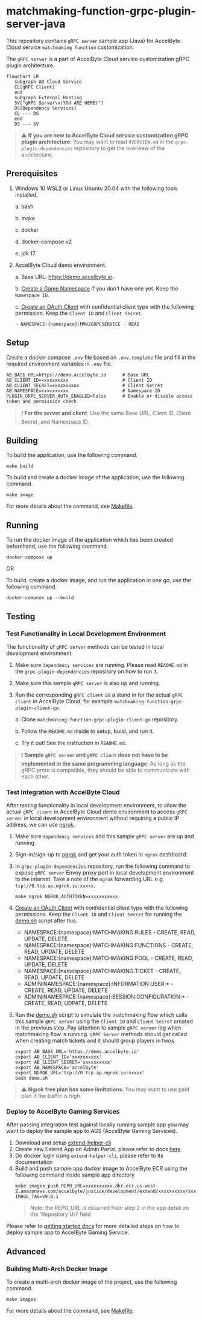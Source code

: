 # matchmaking-function-grpc-plugin-server-java

This repository contains `gRPC server` sample app (Java) for AccelByte Cloud service `matchmaking function` customization.

The `gRPC server` is a part of AccelByte Cloud service customization gRPC plugin architecture.

```mermaid
flowchart LR
   subgraph AB Cloud Service
   CL[gRPC Client]
   end
   subgraph External Hosting
   SV["gRPC Server\n(YOU ARE HERE)"]
   DS[Dependency Services]
   CL --- DS
   end
   DS --- SV
```

> :warning: **If you are new to AccelByte Cloud service customization gRPC plugin architecture**: You may want to read `OVERVIEW.md` in the `grpc-plugin-dependencies` repository to get the overview of the architecture.

## Prerequisites

1. Windows 10 WSL2 or Linux Ubuntu 20.04 with the following tools installed.

    a. bash

    b. make

    c. docker

    d. docker-compose v2

    e. jdk 17

2. AccelByte Cloud demo environment.

    a. Base URL: https://demo.accelbyte.io.

    b. [Create a Game Namespace](https://docs.accelbyte.io/esg/uam/namespaces.html#tutorials) if you don't have one yet. Keep the `Namespace ID`.

    c. [Create an OAuth Client](https://docs.accelbyte.io/guides/access/iam-client.html) with confidential client type with the following permission. Keep the `Client ID` and `Client Secret`.

       - NAMESPACE:{namespace}:MMV2GRPCSERVICE - READ

## Setup

Create a docker compose `.env` file based on `.env.template` file and fill in the required environment variables in `.env` file.

```
AB_BASE_URL=https://demo.accelbyte.io      # Base URL
AB_CLIENT_ID=xxxxxxxxxx                    # Client ID
AB_CLIENT_SECRET=xxxxxxxxxx                # Client Secret
AB_NAMESPACE=xxxxxxxxxx                    # Namespace ID
PLUGIN_GRPC_SERVER_AUTH_ENABLED=false      # Enable or disable access token and permission check
```

> :exclamation: **For the server and client**: Use the same Base URL, Client ID, Client Secret, and Namespace ID.

## Building

To build the application, use the following command.

```
make build
```

To build and create a docker image of the application, use the following command.

```
make image
```

For more details about the command, see [Makefile](Makefile).

## Running

To run the docker image of the application which has been created beforehand, use the following command.

```
docker-compose up
```

OR

To build, create a docker image, and run the application in one go, use the following command.

```
docker-compose up --build
```

## Testing

### Test Functionality in Local Development Environment

The functionality of `gRPC server` methods can be tested in local development environment.

1. Make sure `dependency services` are running. Please read `README.md` in the `grpc-plugin-dependencies` repository on how to run it.

2. Make sure this sample `gRPC server` is also up and running.

3. Run the corresponding `gRPC client` as a stand in for the actual `gRPC client` in AccelByte Cloud, for example `matchmaking-function-grpc-plugin-client-go`.

   a. Clone `matchmaking-function-grpc-plugin-client-go` repository. 

   b. Follow the `README.md` inside to setup, build, and run it.

   c. Try it out! See the instruction in `README.md`.

> :exclamation: **Sample `gRPC server` and `gRPC client` does not have to be implemented in the same programming language**: As long as the gRPC proto is compatible, they should be able to communicate with each other.

### Test Integration with AccelByte Cloud

After testing functionality in local development environment, to allow the actual `gRPC client` in AccelByte Cloud demo environment to access `gRPC server` in local development environment without requiring a public IP address, we can use [ngrok](https://ngrok.com/).

1. Make sure `dependency services` and this sample `gRPC server` are up and running.

2. Sign-in/sign-up to [ngrok](https://ngrok.com/) and get your auth token in `ngrok` dashboard.

3. In `grpc-plugin-dependencies` repository, run the following command to expose `gRPC server` Envoy proxy port in local development environment to the internet. Take a note of the `ngrok` forwarding URL e.g. `tcp://0.tcp.ap.ngrok.io:xxxxx`.

   ```
   make ngrok NGROK_AUTHTOKEN=xxxxxxxxxxx
   ```

4. [Create an OAuth Client](https://docs.accelbyte.io/guides/access/iam-client.html) with confidential client type with the following permissions. Keep the `Client ID` and `Client Secret` for running the [demo.sh](demo.sh) script after this.

   - NAMESPACE:{namespace}:MATCHMAKING:RULES - CREATE, READ, UPDATE, DELETE
   - NAMESPACE:{namespace}:MATCHMAKING:FUNCTIONS - CREATE, READ, UPDATE, DELETE
   - NAMESPACE:{namespace}:MATCHMAKING:POOL - CREATE, READ, UPDATE, DELETE
   - NAMESPACE:{namespace}:MATCHMAKING:TICKET - CREATE, READ, UPDATE, DELETE
   - ADMIN:NAMESPACE:{namespace}:INFORMATION:USER:* - CREATE, READ, UPDATE, DELETE
   - ADMIN:NAMESPACE:{namespace}:SESSION:CONFIGURATION:* - CREATE, READ, UDPATE, DELETE
   
5. Run the [demo.sh](demo.sh) script to simulate the matchmaking flow which calls this sample `gRPC server` using the `Client ID` and `Client Secret` created in the previous step. Pay attention to sample `gRPC server` log when matchmaking flow is running. `gRPC Server` methods should get called when creating match tickets and it should group players in twos.

   ```
   export AB_BASE_URL='https://demo.accelbyte.io'
   export AB_CLIENT_ID='xxxxxxxxxx'
   export AB_CLIENT_SECRET='xxxxxxxxxx'
   export AB_NAMESPACE='accelbyte'
   export NGROK_URL='tcp://0.tcp.ap.ngrok.io:xxxxx'
   bash demo.sh
   ```
 
> :warning: **Ngrok free plan has some limitations**: You may want to use paid plan if the traffic is high.

### Deploy to AccelByte Gaming Services

After passing integration test against locally running sample app you may want to deploy the sample app to AGS (AccelByte Gaming Services).

1. Download and setup [extend-helper-cli](https://github.com/AccelByte/extend-helper-cli/)
2. Create new Extend App on Admin Portal, please refer to docs [here](https://docs-preview.accelbyte.io/gaming-services/services/customization/using-custom-matchmaking/)
3. Do docker login using `extend-helper-cli`, please refer to its documentation
4. Build and push sample app docker image to AccelByte ECR using the following command inside sample app directory
   ```
   make imagex_push REPO_URL=xxxxxxxxxx.dkr.ecr.us-west-2.amazonaws.com/accelbyte/justice/development/extend/xxxxxxxxxx/xxxxxxxxxx IMAGE_TAG=v0.0.1
   ```
   > Note: the REPO_URL is obtained from step 2 in the app detail on the 'Repository Url' field

Please refer to [getting started docs](https://docs-preview.accelbyte.io/gaming-services/services/customization/using-custom-matchmaking/) for more detailed steps on how to deploy sample app to AccelByte Gaming Service.

## Advanced

### Building Multi-Arch Docker Image

To create a multi-arch docker image of the project, use the following command.

```
make imagex
```

For more details about the command, see [Makefile](Makefile).
